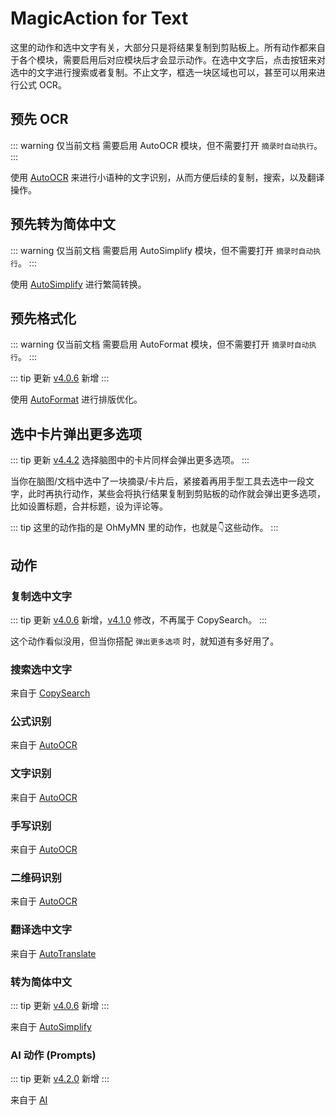 # MagicAction for Text

这里的动作和选中文字有关，大部分只是将结果复制到剪贴板上。所有动作都来自于各个模块，需要启用后对应模块后才会显示动作。在选中文字后，点击按钮来对选中的文字进行搜索或者复制。不止文字，框选一块区域也可以，甚至可以用来进行公式 OCR。

## 预先 OCR

::: warning 仅当前文档
需要启用 AutoOCR 模块，但不需要打开 `摘录时自动执行`。
:::

使用 [AutoOCR](autoocr.md) 来进行小语种的文字识别，从而方便后续的复制，搜索，以及翻译操作。

## 预先转为简体中文

::: warning 仅当前文档
需要启用 AutoSimplify 模块，但不需要打开 `摘录时自动执行`。
:::

使用 [AutoSimplify](autosimplify.md) 进行繁简转换。

## 预先格式化

::: warning 仅当前文档
需要启用 AutoFormat 模块，但不需要打开 `摘录时自动执行`。
:::

::: tip 更新
[v4.0.6](/update.md) 新增
:::

使用 [AutoFormat](./autoformat.md) 进行排版优化。

## 选中卡片弹出更多选项

::: tip 更新
[v4.4.2](/update.md) 选择脑图中的卡片同样会弹出更多选项。
:::

当你在脑图/文档中选中了一块摘录/卡片后，紧接着再用手型工具去选中一段文字，此时再执行动作，某些会将执行结果复制到剪贴板的动作就会弹出更多选项，比如设置标题，合并标题，设为评论等。

::: tip
这里的动作指的是 OhMyMN 里的动作，也就是👇这些动作。
:::
## 动作

### 复制选中文字

::: tip 更新
[v4.0.6](/update.md) 新增，[v4.1.0](/update.md) 修改，不再属于 CopySearch。
:::

这个动作看似没用，但当你搭配 `弹出更多选项` 时，就知道有多好用了。

### 搜索选中文字

来自于 [CopySearch](copysearch.md)

### 公式识别

来自于 [AutoOCR](autoocr.md)

### 文字识别

来自于 [AutoOCR](autoocr.md)

### 手写识别

来自于 [AutoOCR](autoocr.md)

### 二维码识别

来自于 [AutoOCR](autoocr.md)

### 翻译选中文字

来自于 [AutoTranslate](autotranslate.md)

### 转为简体中文

::: tip 更新
[v4.0.6](/update.md) 新增
:::

来自于 [AutoSimplify](autosimplify.md)

### AI 动作 (Prompts)
::: tip 更新
[v4.2.0](/update.md) 新增
:::

来自于 [AI](ai.md)